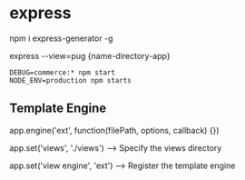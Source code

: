 # express

npm i express-generator -g

express --view=pug {name-directory-app}

```
DEBUG=commerce:* npm start
NODE_ENV=production npm starts
```

## Template Engine

app.engine('ext', function(filePath, options, callback) {})

app.set('views', './views')  --> Specify the views directory

app.set('view engine', 'ext')  --> Register the template engine


